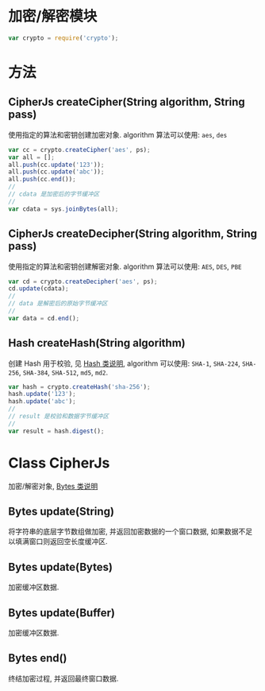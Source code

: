 # 加密/解密模块

```javascript
var crypto = require('crypto');
```

# 方法

## CipherJs createCipher(String algorithm, String pass)

使用指定的算法和密钥创建加密对象. algorithm 算法可以使用: `aes`, `des`

```js
var cc = crypto.createCipher('aes', ps);
var all = [];
all.push(cc.update('123'));
all.push(cc.update('abc'));
all.push(cc.end());
//
// cdata 是加密后的字节缓冲区
//
var cdata = sys.joinBytes(all);
```

## CipherJs createDecipher(String algorithm, String pass)

使用指定的算法和密钥创建解密对象. algorithm 算法可以使用: `AES`, `DES`, `PBE`

```js
var cd = crypto.createDecipher('aes', ps);
cd.update(cdata);
//
// data 是解密后的原始字节缓冲区
//
var data = cd.end();
```


## Hash createHash(String algorithm)

创建 Hash 用于校验, 见 [Hash 类说明](docs/api-digest.md), 
algorithm 可以使用: `SHA-1`, `SHA-224`, `SHA-256`, `SHA-384`, `SHA-512`, `md5`, `md2`.

```js
var hash = crypto.createHash('sha-256');
hash.update('123');
hash.update('abc');
//
// result 是校验和数据字节缓冲区
//
var result = hash.digest();
```


# Class CipherJs

加密/解密对象, [Bytes 类说明](docs/api-digest.md)

## Bytes update(String)

将字符串的底层字节数组做加密, 并返回加密数据的一个窗口数据, 
如果数据不足以填满窗口则返回空长度缓冲区.

## Bytes update(Bytes)

加密缓冲区数据.

## Bytes update(Buffer)

加密缓冲区数据.

## Bytes end()

终结加密过程, 并返回最终窗口数据.